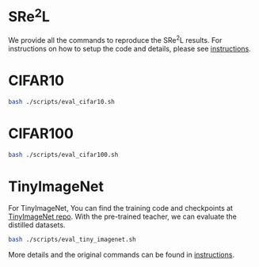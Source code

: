 # SRe$^2$L

We provide all the commands to reproduce the SRe$^2$L results. For instructions on how to setup the code and details, please see [instructions](instructions.md). 

# CIFAR10
``````bash
bash ./scripts/eval_cifar10.sh
``````
# CIFAR100
``````bash
bash ./scripts/eval_cifar100.sh
``````
# TinyImageNet
For TinyImageNet, You can find the training code and checkpoints at [TinyImageNet repo](https://github.com/zeyuanyin/tiny-imagenet). With the pre-trained teacher, we can evaluate the distilled datasets.
``````bash
bash ./scripts/eval_tiny_imagenet.sh
``````

More details and the original commands can be found in [instructions](instructions.md).

